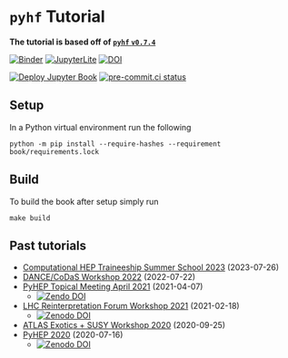 # `pyhf` Tutorial

**The tutorial is based off of [`pyhf` `v0.7.4`](https://pypi.org/project/pyhf/0.7.4/)**

[![Binder](https://mybinder.org/badge_logo.svg)](https://mybinder.org/v2/gh/pyhf/pyhf-tutorial/main?urlpath=lab)
[![JupyterLite](https://jupyterlite.rtfd.io/en/latest/_static/badge.svg)](https://pyhf.github.io/pyhf-tutorial/live/lab/index.html?path=jupyterlite.ipynb)
[![DOI](https://zenodo.org/badge/DOI/10.5281/zenodo.4670321.svg)](https://doi.org/10.5281/zenodo.4670321)

[![Deploy Jupyter Book](https://github.com/pyhf/pyhf-tutorial/workflows/Deploy%20Jupyter%20Book/badge.svg?branch=main)](https://pyhf.github.io/pyhf-tutorial/)
[![pre-commit.ci status](https://results.pre-commit.ci/badge/github/pyhf/pyhf-tutorial/main.svg)](https://results.pre-commit.ci/latest/github/pyhf/pyhf-tutorial/main)

## Setup

In a Python virtual environment run the following

```
python -m pip install --require-hashes --requirement book/requirements.lock
```

## Build

To build the book after setup simply run

```
make build
```

## Past tutorials

* [Computational HEP Traineeship Summer School 2023](https://indico.cern.ch/event/1293313/) (2023-07-26)
* [DANCE/CoDaS Workshop 2022](https://indico.cern.ch/event/1151329/) (2022-07-22)
* [PyHEP Topical Meeting April 2021](https://indico.cern.ch/event/985425/) (2021-04-07)
   - [![Zendo DOI](https://zenodo.org/badge/DOI/10.5281/zenodo.4670322.svg)](https://doi.org/10.5281/zenodo.4670322)
* [LHC Reinterpretation Forum Workshop 2021](https://indico.cern.ch/event/982553/contributions/4219487/) (2021-02-18)
   - [![Zenodo DOI](https://zenodo.org/badge/DOI/10.5281/zenodo.4549428.svg)](https://doi.org/10.5281/zenodo.4549428)
* [ATLAS Exotics + SUSY Workshop 2020](https://indico.cern.ch/event/898965/sessions/355806/) (2020-09-25)
* [PyHEP 2020](https://indico.cern.ch/event/882824/contributions/3931292/) (2020-07-16)
   - [![Zenodo DOI](https://zenodo.org/badge/DOI/10.5281/zenodo.4152916.svg)](https://doi.org/10.5281/zenodo.4152916)
